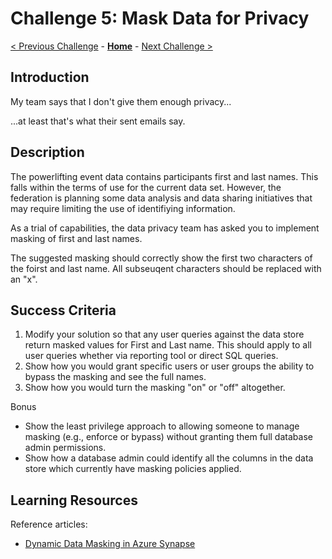 # Challenge 5: Mask Data for Privacy

[< Previous Challenge](./04-incrementals.md) - **[Home](../README.md)** - [Next Challenge >](./06-new-data.md)

## Introduction
My team says that I don't give them enough privacy...

...at least that's what their sent emails say.

## Description
The powerlifting event data contains participants first and last names.  This falls within the terms of use for the current data set.  However, the federation is planning some data analysis and data sharing initiatives that may require limiting the use of identifiying information.  

As a trial of capabilities, the data privacy team has asked you to implement masking of first and last names.

The suggested masking should correctly show the first two characters of the foirst and last name.  All subseuqent characters should be replaced with an "x".


## Success Criteria
1. Modify your solution so that any user queries against the data store return masked values for First and Last name.  This should apply to all user queries whether via reporting tool or direct SQL queries.
2. Show how you would grant specific users or user groups the ability to bypass the masking and see the full names.
3. Show how you would turn the masking "on" or "off" altogether.

Bonus
- Show the least privilege approach to allowing someone to manage masking (e.g., enforce or bypass) without granting them full database admin permissions.
- Show how a database admin could identify all the columns in the data store which currently have masking policies applied.

## Learning Resources
Reference articles:
- [Dynamic Data Masking in Azure Synapse](https://docs.microsoft.com/en-us/sql/relational-databases/security/dynamic-data-masking?view=azure-sqldw-latest)

